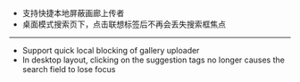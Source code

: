 - 支持快捷本地屏蔽画廊上传者
- 桌面模式搜索页下，点击联想标签后不再会丢失搜索框焦点

------------------------------------------------------------------------------------------

- Support quick local blocking of gallery uploader 
- In desktop layout, clicking on the suggestion tags no longer causes the search field to lose focus